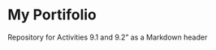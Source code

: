 # My Portifolio 
<a ref="hallanasinhorini.github.io/README.md"> Repository for Activities 9.1 and 9.2” as a Markdown header </a> 
